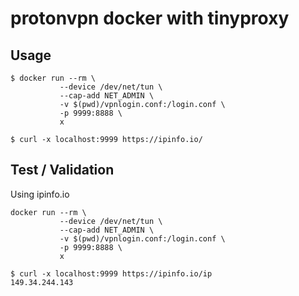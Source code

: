 # protonvpn docker with tinyproxy

## Usage

```
$ docker run --rm \
           --device /dev/net/tun \
           --cap-add NET_ADMIN \
           -v $(pwd)/vpnlogin.conf:/login.conf \
           -p 9999:8888 \
           x
```

```
$ curl -x localhost:9999 https://ipinfo.io/
```

## Test / Validation

Using ipinfo.io

```
docker run --rm \
           --device /dev/net/tun \
           --cap-add NET_ADMIN \
           -v $(pwd)/vpnlogin.conf:/login.conf \
           -p 9999:8888 \
           x
```

```
$ curl -x localhost:9999 https://ipinfo.io/ip
149.34.244.143
```
